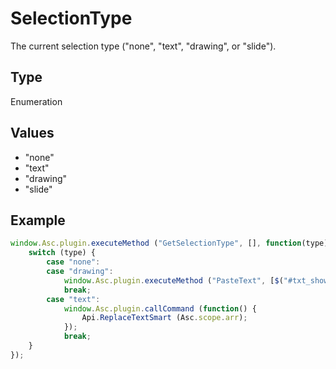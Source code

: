 # SelectionType

The current selection type ("none", "text", "drawing", or "slide").

## Type

Enumeration

## Values

- "none"
- "text"
- "drawing"
- "slide"


## Example

```javascript editor-docx
window.Asc.plugin.executeMethod ("GetSelectionType", [], function(type) {
    switch (type) {
        case "none":
        case "drawing":
            window.Asc.plugin.executeMethod ("PasteText", [$("#txt_shower")[0].innerText]);
            break;
        case "text":
            window.Asc.plugin.callCommand (function() {
                Api.ReplaceTextSmart (Asc.scope.arr);
            });
            break;
    }
});
```
